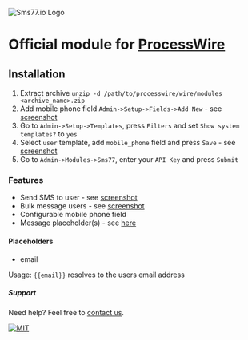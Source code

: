 ![Sms77.io Logo](https://www.sms77.io/wp-content/uploads/2019/07/sms77-Logo-400x79.png "Sms77.io Logo")
# Official module for [ProcessWire](https://processwire.com/)

## Installation

1. Extract archive `unzip -d /path/to/processwire/wire/modules <archive_name>.zip`
2. Add mobile phone field `Admin->Setup->Fields->Add New` - see [screenshot](_screenshots/add_new_field.png)
3. Go to `Admin->Setup->Templates`, press `Filters` and set `Show system templates?` to `yes`
4. Select `user` template, add `mobile_phone` field and press `Save` - see [screenshot](_screenshots/edit_user_template.png)
5. Go to `Admin->Modules->Sms77`, enter your `API Key` and press `Submit`

### Features

- Send SMS to user - see [screenshot](_screenshots/sms_user.png)
- Bulk message users - see [screenshot](_screenshots/edit_user_template.png)
- Configurable mobile phone field
- Message placeholder(s) - see [here](#placeholders)

#### Placeholders

- email

Usage: `{{email}}` resolves to the users email address

##### Support

Need help? Feel free to [contact us](https://www.sms77.io/en/company/contact/).

[![MIT](https://img.shields.io/badge/License-MIT-teal.svg)](./LICENSE)
